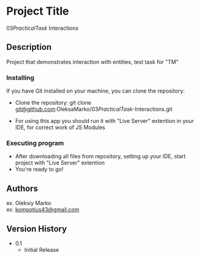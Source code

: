 # Project Title

03*PracticalTask* Interactions

## Description

Project that demonstrates interaction with entities, test task for "TM"

### Installing

If you have Git installed on your machine, you can clone the repository:

- Clone the repository: git clone git@github.com:OleksaMarko/03*PracticalTask*-Interactions.git

- For using this app you should run it with "Live Server" extention in your IDE, for correct work of JS Modules

### Executing program

- After downloading all files from repository, setting up your IDE, start project with "Live Server" extention
- You're ready to go!

## Authors

ex. Oleksiy Marko  
ex. kompotius43@gmail.com

## Version History

- 0.1
  - Initial Release

